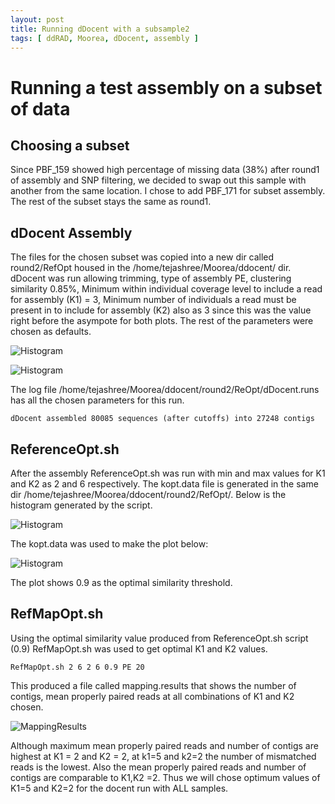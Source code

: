 ```yaml
---
layout: post
title: Running dDocent with a subsample2
tags: [ ddRAD, Moorea, dDocent, assembly ]
---
```


# Running a test assembly on a subset of data

## Choosing a subset 
Since PBF_159 showed high percentage of missing data (38%) after round1 of assembly and SNP filtering, we decided to swap out this sample with another from the same location. I chose to add PBF_171 for subset assembly. The rest of the subset stays the same as round1.

## dDocent Assembly 
The files for the chosen subset was copied into a new dir called round2/RefOpt housed in the /home/tejashree/Moorea/ddocent/ dir. 
dDocent was run allowing trimming, type of assembly PE, clustering similarity 0.85%, Minimum within individual coverage level to include a read for assembly (K1) = 3, Minimum number of individuals a read must be present in to include for assembly (K2) also as 3 since this was the value right before the asympote for both plots. The rest of the parameters were chosen as defaults. 

![Histogram]({{site.baseurl}}/images/Assembly_round2_hist1.png)

![Histogram]({{site.baseurl}}/images/Assembly_round2_hist2.png)

The log file /home/tejashree/Moorea/ddocent/round2/ReOpt/dDocent.runs has all the chosen parameters for this run. 

`dDocent assembled 80085 sequences (after cutoffs) into 27248 contigs`

## ReferenceOpt.sh 
After the assembly ReferenceOpt.sh was run with min and max values for K1 and K2 as 2 and 6 respectively. The kopt.data file is generated in the same dir /home/tejashree/Moorea/ddocent/round2/RefOpt/. Below is the histogram generated by the script. 

![Histogram]({{site.baseurl}}/images/Assembly_round2_K1K2.png)

The kopt.data was used to make the plot below:

![Histogram]({{site.baseurl}}/images/Assembly_round2_K1K2.jpeg)

The plot shows 0.9 as the optimal similarity threshold. 

## RefMapOpt.sh 
Using the optimal similarity value produced from ReferenceOpt.sh script (0.9) RefMapOpt.sh was used to get optimal K1 and K2 values. 

`RefMapOpt.sh 2 6 2 6 0.9 PE 20`

This produced a file called mapping.results that shows the number of contigs, mean properly paired reads at all combinations of K1 and K2 chosen. 

![MappingResults]({{site.baseurl}}/images/RefMapOpt_round2.png)

Although maximum mean properly paired reads and number of contigs are highest at K1 = 2 and K2 = 2, at k1=5 and k2=2 the number of mismatched reads is the lowest. Also the mean properly paired reads and number of contigs are comparable to K1,K2 =2. Thus we will chose optimum values of K1=5 and K2=2 for the docent run with ALL samples.  
